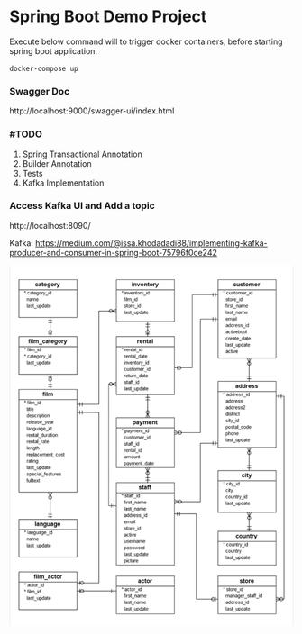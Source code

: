 # Spring Boot Demo Project

Execute below command will to trigger docker containers, before starting spring boot application. 
```shell
docker-compose up
```

### Swagger Doc
http://localhost:9000/swagger-ui/index.html

### #TODO
1. Spring Transactional Annotation
2. Builder Annotation
3. Tests
4. Kafka Implementation 


### Access Kafka UI and Add a topic
http://localhost:8090/

Kafka: https://medium.com/@issa.khodadadi88/implementing-kafka-producer-and-consumer-in-spring-boot-75796f0ce242

![alt text](docs/ErDiagram.png)